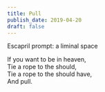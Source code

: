 ```yaml
---
title: Pull
publish_date: 2019-04-20
draft: false
---
```


Escapril prompt: a liminal space

If you want to be in heaven,  
Tie a rope to the should,  
Tie a rope to the should have,  
And pull.  